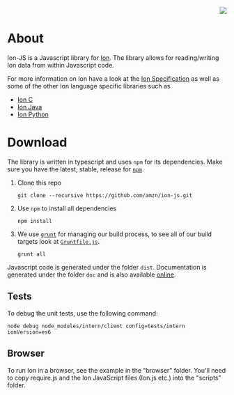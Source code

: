<p align="right">
 <a title="" href="https://api.travis-ci.org/amzn/ion-js.svg?branch=master">
 <img src="https://api.travis-ci.org/amzn/ion-js.svg?branch=master"/>
 </a>
</p>

# About 

Ion-JS is a Javascript library for [Ion](https://amzn.github.io/ion-docs/). The library allows for reading/writing Ion 
data from within Javascript code. 

For more information on Ion have a look at the [Ion Specification](https://amzn.github.io/ion-docs/spec.html) as well as some of the other Ion language specific libraries such as 

* [Ion C](https://github.com/amzn/ion-c)
* [Ion Java](https://github.com/amzn/ion-java)
* [Ion Python](https://github.com/amzn/ion-python)


# Download

The library is written in typescript and uses `npm` for its dependencies. Make sure you have the latest, stable, release 
for [`npm`](https://nodejs.org/en/).

1. Clone this repo 
    ```
    git clone --recursive https://github.com/amzn/ion-js.git
    ```
1. Use `npm` to install all dependencies
    ```
    npm install 
    ```
1. We use [`grunt`](https://gruntjs.com/) for managing our build process, to see all of our build targets look at [`Gruntfile.js`](Gruntfile.js). 
    ```
    grunt all
    ```
Javascript code is generated under the folder `dist`. 
Documentation is generated under the folder `doc` and is also available [online](https://amzn.github.io/ion-js/api/). 


## Tests 

To debug the unit tests, use the following command:

```
node debug node_modules/intern/client config=tests/intern ionVersion=es6
```

## Browser 

To run Ion in a browser, see the example in the "browser" folder. You'll need to copy require.js and the Ion JavaScript files (Ion.js etc.) into the "scripts" folder.
